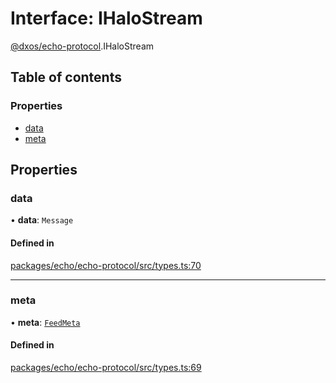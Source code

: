 # Interface: IHaloStream

[@dxos/echo-protocol](../modules/dxos_echo_protocol.md).IHaloStream

## Table of contents

### Properties

- [data](dxos_echo_protocol.IHaloStream.md#data)
- [meta](dxos_echo_protocol.IHaloStream.md#meta)

## Properties

### data

• **data**: `Message`

#### Defined in

[packages/echo/echo-protocol/src/types.ts:70](https://github.com/dxos/dxos/blob/e3b936721/packages/echo/echo-protocol/src/types.ts#L70)

___

### meta

• **meta**: [`FeedMeta`](../modules/dxos_echo_protocol.md#feedmeta)

#### Defined in

[packages/echo/echo-protocol/src/types.ts:69](https://github.com/dxos/dxos/blob/e3b936721/packages/echo/echo-protocol/src/types.ts#L69)
